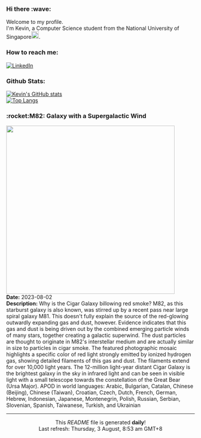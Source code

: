 <h3>Hi there :wave:</h3>

Welcome to my profile.   
I'm Kevin, a Computer Science student from the National University of Singapore<img src="https://img.icons8.com/color/96/000000/singapore-circular.png" width="20px"/>.</p>

<h3>How to reach me: </h3>
<a href="https://www.linkedin.com/in/kevin-foong/"><img alt="LinkedIn" src="https://img.shields.io/badge/linkedin-%230077B5.svg?&style=for-the-badge&logo=linkedin&logoColor=white" /></a> 

<h3>Github Stats: </h3> 

[![Kevin's GitHub stats](https://github-readme-stats.vercel.app/api?username=kevin9foong&theme=tokyonight)](https://github.com/anuraghazra/github-readme-stats) <br/>
[![Top Langs](https://github-readme-stats.vercel.app/api/top-langs/?username=kevin9foong&layout=compact&theme=tokyonight)](https://github.com/anuraghazra/github-readme-stats)

<h3>:rocket:M82: Galaxy with a Supergalactic Wind</h3> 
<img width="450" src="https:&#x2F;&#x2F;apod.nasa.gov&#x2F;apod&#x2F;image&#x2F;2308&#x2F;M82_HubblePathak_8150.jpg" /><br/>
<b>Date:</b> 2023-08-02<br/>
<b>Description:</b> Why is the Cigar Galaxy billowing red smoke?  M82, as this starburst galaxy is also known, was stirred up by a recent pass near large spiral galaxy M81.  This doesn&#39;t fully explain the source of the red-glowing outwardly expanding gas and dust, however.  Evidence indicates that this gas and dust is being driven out by the combined emerging particle winds of many stars, together creating a galactic superwind.  The dust particles are thought to originate in M82&#39;s interstellar medium and are actually similar in size to particles in cigar smoke.  The featured photographic mosaic highlights a specific color of red light strongly emitted by ionized hydrogen gas, showing detailed filaments of this gas and dust.  The filaments extend for over 10,000 light years. The 12-million light-year distant Cigar Galaxy is the brightest galaxy in the sky in infrared light and can be seen in visible light with a small telescope towards the constellation of the Great Bear (Ursa Major).   APOD in world languages: Arabic, Bulgarian, Catalan, Chinese (Beijing), Chinese (Taiwan), Croatian, Czech, Dutch, French, German, Hebrew, Indonesian, Japanese, Montenegrin, Polish, Russian, Serbian, Slovenian,  Spanish, Taiwanese, Turkish, and  Ukrainian<br/>

------------
<p align="center">This <i>README</i> file is generated <b>daily</b>!</br>
Last refresh: Thursday, 3 August, 8:53 am GMT+8<br />